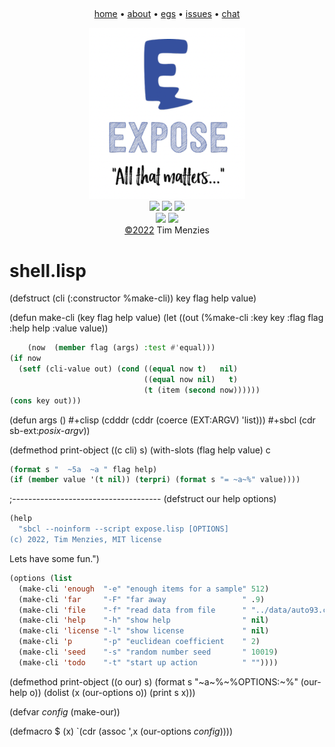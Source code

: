 <a name=top><br>
<!-- tricks from https://simpleicons.org/  https://studio.tailorbrands.com -->
<p align=center>
<a href="/README.md#top">home</a> • 
<a href="asdas">about</a> • 
<a href="asdas">egs</a> • 
<a href="asdas">issues</a> • 
<a href="asdas">chat</a>  
</p><p align=center>
<a href="/README.md#top"><img src="/etc/img/expose.png" width=250></a><br>
<img src="https://img.shields.io/badge/purpose-se,ai-informational?style=flat&logo=hyper&logoColor=white&color=blueviolet">
<img src="https://img.shields.io/badge/language-lua-informational?style=flat&logo=lua&logoColor=white&color=orange">
<a href="https://github.com/4duo/duo/actions"><img src="https://github.com/4duo/duo/workflows/tests/badge.svg"></a><br>
<img src="https://img.shields.io/badge/platform-osx,linux-informational?style=flat&logo=linux&logoColor=white&color=blue">
<a href="https://zenodo.org/badge/latestdoi/452530453"><img src="https://zenodo.org/badge/452530453.svg"></a><br>
<a href="/LICENSE.md#top">&copy;2022</a> Tim Menzies
</p>




# shell.lisp


(defstruct (cli (:constructor %make-cli)) key flag help value)

(defun make-cli (key flag help value)
  (let ((out  (%make-cli :key key :flag flag :help help :value value))

```lisp
    (now  (member flag (args) :test #'equal)))
(if now
  (setf (cli-value out) (cond ((equal now t)   nil)
                              ((equal now nil)   t)
                              (t (item (second now))))))
(cons key out)))

```


(defun args ()
  #+clisp (cdddr (cddr (coerce (EXT:ARGV) 'list)))
  #+sbcl  (cdr sb-ext:*posix-argv*))

(defmethod print-object ((c cli) s)
  (with-slots (flag help value) c

```lisp
(format s "  ~5a  ~a " flag help)
(if (member value '(t nil)) (terpri) (format s "= ~a~%" value))))

```


;-------------------------------------
(defstruct our help options)

```lisp
(help
  "sbcl --noinform --script expose.lisp [OPTIONS]
(c) 2022, Tim Menzies, MIT license
```



Lets have some fun.")

```lisp
(options (list 
  (make-cli 'enough  "-e" "enough items for a sample" 512)
  (make-cli 'far     "-F" "far away                 " .9)
  (make-cli 'file    "-f" "read data from file      " "../data/auto93.csv")
  (make-cli 'help    "-h" "show help                " nil)
  (make-cli 'license "-l" "show license             " nil)
  (make-cli 'p       "-p" "euclidean coefficient    " 2)
  (make-cli 'seed    "-s" "random number seed       " 10019)
  (make-cli 'todo    "-t" "start up action          " ""))))

```


(defmethod print-object ((o our) s)
  (format s "~a~%~%OPTIONS:~%" (our-help o))
  (dolist (x (our-options o)) (print s x)))

(defvar *config* (make-our))

(defmacro $ (x) `(cdr (assoc ',x (our-options *config*))))



